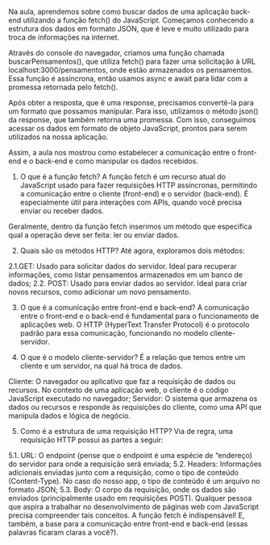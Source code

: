 Na aula, aprendemos sobre como buscar dados de uma aplicação back-end utilizando a função fetch() do JavaScript. Começamos conhecendo a estrutura dos dados em formato JSON, que é leve e muito utilizado para troca de informações na internet.

Através do console do navegador, criamos uma função chamada buscarPensamentos(), que utiliza fetch() para fazer uma solicitação à URL localhost:3000/pensamentos, onde estão armazenados os pensamentos. Essa função é assíncrona, então usamos async e await para lidar com a promessa retornada pelo fetch().

Após obter a resposta, que é uma response, precisamos convertê-la para um formato que possamos manipular. 
Para isso, utilizamos o método json() da response, que também retorna uma promessa. Com isso, conseguimos acessar os dados em formato de objeto JavaScript, prontos para serem utilizados na nossa aplicação.

Assim, a aula nos mostrou como estabelecer a comunicação entre o front-end e o back-end e como manipular os dados recebidos.


1. O que é a função fetch?
A função fetch é um recurso atual do JavaScript usado para fazer requisições HTTP assíncronas, permitindo a comunicação entre o cliente (front-end) e o servidor (back-end). É especialmente útil para interações com APIs, quando você precisa enviar ou receber dados.

Geralmente, dentro da função fetch inserimos um método que especifica qual a operação deve ser feita: ler ou enviar dados.

2. Quais são os métodos HTTP?
Até agora, exploramos dois métodos:

2.1.GET: Usado para solicitar dados do servidor. Ideal para recuperar informações, como listar pensamentos armazenados em um banco de dados;
2.2. POST: Usado para enviar dados ao servidor. Ideal para criar novos recursos, como adicionar um novo pensamento.

3. O que é a comunicação entre front-end e back-end?
A comunicação entre o front-end e o back-end é fundamental para o funcionamento de aplicações web. O HTTP (HyperText Transfer Protocol) é o protocolo padrão para essa comunicação, funcionando no modelo cliente-servidor.

4. O que é o modelo cliente-servidor?
É a relação que temos entre um cliente e um servidor, na qual há troca de dados.

Cliente: O navegador ou aplicativo que faz a requisição de dados ou recursos. No contexto de uma aplicação web, o cliente é o código JavaScript executado no navegador;
Servidor: O sistema que armazena os dados ou recursos e responde às requisições do cliente, como uma API que manipula dados e lógica de negócio.

5. Como é a estrutura de uma requisição HTTP?
Via de regra, uma requisição HTTP possui as partes a seguir:

5.1. URL: O endpoint (pense que o endpoint é uma espécie de “endereço) do servidor para onde a requisição será enviada;
5.2. Headers: Informações adicionais enviadas junto com a requisição, como o tipo de conteúdo (Content-Type). No caso do nosso app, o tipo de conteúdo é um arquivo no formato JSON;
5.3. Body: O corpo da requisição, onde os dados são enviados (principalmente usado em requisições POST).
Qualquer pessoa que aspira a trabalhar no desenvolvimento de páginas web com JavaScript precisa compreender tais conceitos. A função fetch é indispensável! E, também, a base para a comunicação entre front-end e back-end (essas palavras ficaram claras a você?).

